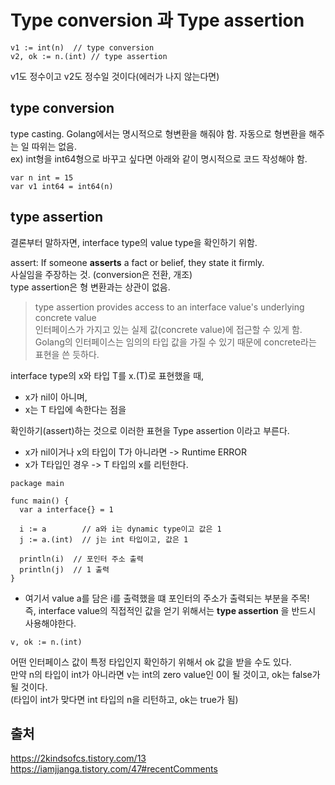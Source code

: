 # Type conversion 과 Type assertion  
```
v1 := int(n)  // type conversion
v2, ok := n.(int) // type assertion
```  
v1도 정수이고 v2도 정수일 것이다(에러가 나지 않는다면)  

## type conversion  
type casting. Golang에서는 명시적으로 형변환을 해줘야 함. 자동으로 형변환을 해주는 일 따위는 없음.  
ex) int형을 int64형으로 바꾸고 싶다면 아래와 같이 명시적으로 코드 작성해야 함.  
```
var n int = 15
var v1 int64 = int64(n)
```  

## type assertion  
결론부터 말하자면, interface type의 value type을 확인하기 위함.  

assert: If someone **asserts** a fact or belief, they state it firmly.  
사실임을 주장하는 것. (conversion은 전환, 개조)  
type assertion은 형 변환과는 상관이 없음.  
> type assertion provides access to an interface value's underlying concrete value  
인터페이스가 가지고 있는 실제 값(concrete value)에 접근할 수 있게 함.  
Golang의 인터페이스는 임의의 타입 값을 가질 수 있기 때문에 concrete라는 표현을 쓴 듯하다.  

interface type의 x와 타입 T를 x.(T)로 표현했을 때,  
* x가 nil이 아니며,  
* x는 T 타입에 속한다는 점을  

확인하기(assert)하는 것으로 이러한 표현을 Type assertion 이라고 부른다.  
* x가 nil이거나 x의 타입이 T가 아니라면 -> Runtime ERROR  
* x가 T타입인 경우 -> T 타입의 x를 리턴한다.  

```
package main

func main() {
  var a interface{} = 1
  
  i := a        // a와 i는 dynamic type이고 값은 1
  j := a.(int)  // j는 int 타입이고, 값은 1
  
  println(i)  // 포인터 주소 출력
  println(j)  // 1 출력
}
```  
* 여기서 value a를 담은 i를 출력했을 떄 포인터의 주소가 출력되는 부분을 주목!  
즉, interface value의 직접적인 값을 얻기 위해서는 **type assertion** 을 반드시 사용해야한다.  



```
v, ok := n.(int)
```  
어떤 인터페이스 값이 특정 타입인지 확인하기 위해서 ok 값을 받을 수도 있다.  
만약 n의 타입이 int가 아니라면 v는 int의 zero value인 0이 될 것이고, ok는 false가 될 것이다.  
(타입이 int가 맞다면 int 타입의 n을 리턴하고, ok는 true가 됨)  




## 출처  
https://2kindsofcs.tistory.com/13  
https://iamjjanga.tistory.com/47#recentComments  
